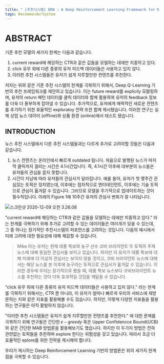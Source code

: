 ```yaml
---
title: " [추천시스템] DRN : A Deep Reinforcement Learning Framework for News Recommendation"
tags: RecommenderSystem
---
```


# ABSTRACT
기존 추천 모델의 세가지 한계는 다음과 같습니다.
1) current reward에 해당하는 CTR과 같은 값들을 모델하는 데에만 치중하고 있다.
2) click 유무 외에 다른 종류의 유저 피드백 데이터들은 사용하고 있지 않다.
3) 이러한 추천 시스템들은 유저가 쉽게 지루할만한 컨텐츠를 추천한다.

저자는 위와 같은 기존 추천 시스템의 한계를 극복하기 위해서, Deep Q-Learning 기반의 추천 프레임워크를 제안하고 있습니다. 이는 future reward를 explicily 모덿링하며, 유저의 return 패턴 데이터를 클릭 데이터와 함께 활용하여 유저의 feedback 정보를 더욱 더 풍부하게 잡아낼 수 있습니다. 추가적으로, 유저에게 매력적인 새로운 컨텐츠를 추가하기 위한 효율적인 exploratoy 전략 또한 함께 제시됐습니다. 이러한 연구는 실제 상업 뉴스 데이터 (offline)와 상품 환경 (online)에서 테스트 됐습니다.

## INTRODUCTION

뉴스 추천 시스템에서 다른 추천 시스템들과는 다르게 추가로 고려야할 것들은 다음과 같습니다.

1. 뉴스 컨텐츠는 온라인에서 빠르게 outdated 됩니다. 처음으로 발행된 뉴스가 마지막 클릭까지 걸리는 시간은 4.1시간입니다. 즉, 4.1시간 이후에 대부분의 뉴스들은 유저들의 관심을 끌지 못합니다.
2. 시간이 지남에 따라 유저들의 관심사가 달라집니다. 예를 들어, 유저가 첫 몇주간 관심있는 토픽은 정치였는데, 이후에는 점차적으로 엔터테인먼트, 이후에는 기술 토픽으로 관심이 옮겨갈 수 있습니다. 그러므로 모델을 주기적으로 업데이트하는 것이 필수적입니다. 아래의 Figure 1에 10주간 유저의 관심사 변화가 잘 나타납니다.

![스크린샷 2020-12-09 오전 3.26.08](https://i.imgur.com/KDwC2bn.png)

"current reward에 해당하는 CTR과 같은 값들을 모델하는 데에만 치중하고 있다." 라는 한계를 극복하기 위해 추가로 고려할 수 있는 데이터들은 여러개가 있을 수 있는데, 그 중 하나는 장기적인 추천시스템의 퍼포먼스를 고려하는 것입니다. 다음의 예시에서 미래 고려에 대한 필요성에 대해 체감할 수 있습니다.

> Mike 라는 유저는 현재 태풍 특보와 농구 선수 코비 브라이언트 두 토픽의 주제 뉴스에 대해 동일한 관심사를 보이고 있습니다. 하지만 이 유저가 태풍 특보에 대해 미래에 더 이상의 관심사는 보이지 않을 것이고, 코비 브라이언트 뉴스에 대해서는 해당 뉴스를 본 이후에 농구라는 토픽으로 관심사가 옮겨갈 수 있습니다. 이러한 경우에 우리는 장기적으로 봤을 때, 태풍 특보 뉴스보다 코비브라이언트 뉴스를 추천하는 것이 더욱 효과적일 것임을 깨달을 수 있습니다.

"click 유무 외에 다른 종류의 유저 피드백 데이터들은 사용하고 있지 않다." 라는 한계를 극복하기 위해서는, CTR 뿐 아니라, 이 유저가 얼마나 빠르게 우리의 서비스에 재방문하는 지와 같은 지표를 활용해볼 수도 있습니다. 하지만, 이렇게 다양한 지표들을 활용하는 연구들은 아직 활발하지 않습니다.

"이러한 추천 시스템들은 유저가 쉽게 지루할만한 컨텐츠를 추천한다." 에 대한 문제를 극복하기 위해 연구들은 간단한 $\epsilon-greedy$ 혹은 $\text{Upper Confidencce Bound(UCB)}$ 와 같은 간단한 MAB 방법론을 활용해보기도 했습니다. 하지만 이 두가지 방법은 전혀 관련없는 토픽들을 추천하며 explore 한다는 위험성을 갖고 있습니다. 따라서 조금 더 효율적인 eplore를 위한 전략을 제시해야 합니다.

우리가 제시하는 Deep Reinforcement Learning 기반의 방법론은 위의 세가지 한계점을 극복할 수 있습니다.
